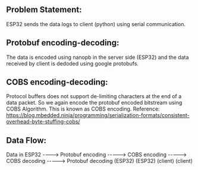## Problem Statement:
   ESP32 sends the data logs to client (python) using serial communication.
## Protobuf encoding-decoding:
   The data is encoded using nanopb in the server side (ESP32) and the data received by client is dedoded using google protobufs.  
## COBS encoding-decoding:
   Protocol buffers does not support de-limiting characters at the end of a data packet. So we again encode the protobuf encoded bitstream using COBS Algorithm. This is known as COBS encoding.
   Reference: https://blog.mbedded.ninja/programming/serialization-formats/consistent-overhead-byte-stuffing-cobs/
## Data Flow:
   Data in ESP32 ----> Protobuf encoding -----> COBS encoding -----> COBS decoding -----> Protobuf decoding 
                           (ESP32)                  (ESP32)            (client)               (client)

